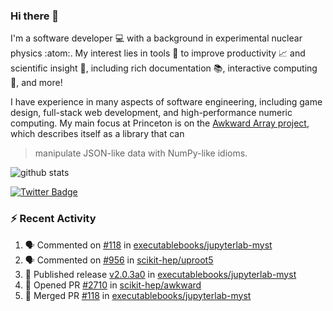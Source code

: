 ### Hi there 👋 

I'm a software developer 💻 with a background in experimental nuclear physics :atom:. My interest lies in tools :wrench: to improve productivity :chart_with_upwards_trend: and scientific insight :telescope:, including rich documentation 📚, interactive computing 🧮, and more! 

I have experience in many aspects of software engineering, including game design, full-stack web development, and high-performance numeric computing. My main focus at Princeton is on the [Awkward Array project](awkward-array.org/), which describes itself as a library that can 
> manipulate JSON-like data with NumPy-like idioms.

![github stats](https://github-readme-stats.vercel.app/api?username=agoose77&show_icons=true&hide_rank=true&hide_title=true&bg_color=30,e76445,904e95&text_color=efe3ec&icon_color=efe3ec)
<!--
**agoose77/agoose77** is a ✨ _special_ ✨ repository because its `README.md` (this file) appears on your GitHub profile.

Here are some ideas to get you started:

- 🔭 I’m currently working on ...
- 🌱 I’m currently learning ...
- 👯 I’m looking to collaborate on ...
- 🤔 I’m looking for help with ...
- 💬 Ask me about ...
- 📫 How to reach me: ...
- 😄 Pronouns: ...
- ⚡ Fun fact: ...
-->

[![Twitter Badge](https://img.shields.io/twitter/follow/agoose77?style=flat-square&logo=Twitter&logoColor=white&color=cornflowerblue)](https://twitter.com/agoose77)

### :zap: Recent Activity

<!--START_SECTION:activity-->
1. 🗣 Commented on [#118](https://github.com/executablebooks/jupyterlab-myst/pull/118#issuecomment-1719348077) in [executablebooks/jupyterlab-myst](https://github.com/executablebooks/jupyterlab-myst)
2. 🗣 Commented on [#956](https://github.com/scikit-hep/uproot5/pull/956#issuecomment-1719324731) in [scikit-hep/uproot5](https://github.com/scikit-hep/uproot5)
3. 🚀 Published release [v2.0.3a0](https://github.com/executablebooks/jupyterlab-myst/releases/tag/v2.0.3a0) in [executablebooks/jupyterlab-myst](https://github.com/executablebooks/jupyterlab-myst)
4. 💪 Opened PR [#2710](https://github.com/scikit-hep/awkward/pull/2710) in [scikit-hep/awkward](https://github.com/scikit-hep/awkward)
5. 🎉 Merged PR [#118](https://github.com/executablebooks/jupyterlab-myst/pull/118) in [executablebooks/jupyterlab-myst](https://github.com/executablebooks/jupyterlab-myst)
<!--END_SECTION:activity-->
